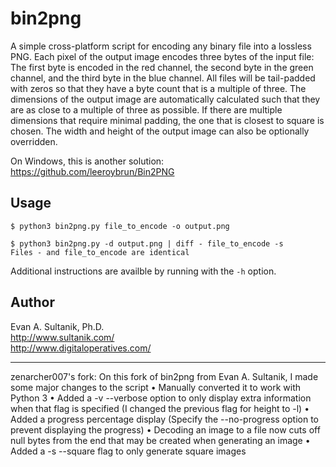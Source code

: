 bin2png
=======

A simple cross-platform script for encoding any binary file into a lossless PNG.  Each pixel of the output image encodes three bytes of the input file: The first byte is encoded in the red channel, the second byte in the green channel, and the third byte in the blue channel.  All files will be tail-padded with zeros so that they have a byte count that is a multiple of three.  The dimensions of the output image are automatically calculated such that they are as close to a multiple of three as possible.  If there are multiple dimensions that require minimal padding, the one that is closest to square is chosen.  The width and height of the output image can also be optionally overridden.

On Windows, this is another solution: https://github.com/leeroybrun/Bin2PNG

## Usage

```shell
$ python3 bin2png.py file_to_encode -o output.png

$ python3 bin2png.py -d output.png | diff - file_to_encode -s
Files - and file_to_encode are identical
```

Additional instructions are availble by running with the `-h` option.

## Author

Evan A. Sultanik, Ph.D.<br />
http://www.sultanik.com/<br />
http://www.digitaloperatives.com/

--------------------------------------------------
zenarcher007's fork:
On this fork of bin2png from Evan A. Sultanik, I made some major changes to the script
• Manually converted it to work with Python 3
• Added a -v --verbose option to only display extra information when that flag is specified
    (I changed the previous flag for height to -l)
• Added a progress percentage display
    (Specify the --no-progress option to prevent displaying the progress)
• Decoding an image to a file now cuts off null bytes from the end that may be created when generating an image
• Added a -s --square flag to only generate square images
